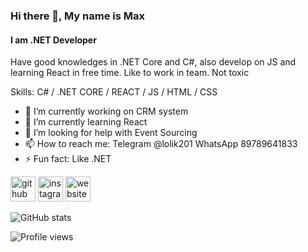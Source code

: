 ### Hi there 👋, My name is Max
#### I am .NET Developer
Have good knowledges in .NET Core and C#, also develop on JS and learning React in free time.
Like to work in team.
Not toxic

Skills: C# / .NET CORE / REACT / JS / HTML / CSS

- 🔭 I’m currently working on CRM system 
- 🌱 I’m currently learning React 
- 🤔 I’m looking for help with Event Sourcing  
- 📫 How to reach me: Telegram @lolik201 WhatsApp 89789641833 
- ⚡ Fun fact: Like .NET


[<img src='https://cdn.jsdelivr.net/npm/simple-icons@3.0.1/icons/github.svg' alt='github' height='40'>](https://github.com/lolik20)  [<img src='https://cdn.jsdelivr.net/npm/simple-icons@3.0.1/icons/instagram.svg' alt='instagram' height='40'>](https://www.instagram.com/max92sev/)  [<img src='https://cdn.jsdelivr.net/npm/simple-icons@3.0.1/icons/icloud.svg' alt='website' height='40'>](https://lolik20.github.io/digital-solutions/)  

![GitHub stats](https://github-readme-stats.vercel.app/api?username=lolik20&show_icons=true)  

![Profile views](https://gpvc.arturio.dev/lolik20)  
